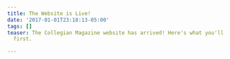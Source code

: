 ```yaml
---
title: The Website is Live!
date: '2017-01-01T23:18:13-05:00'
tags: []
teaser: The Collegian Magazine website has arrived! Here's what you'll want to see
  first.

---
```


